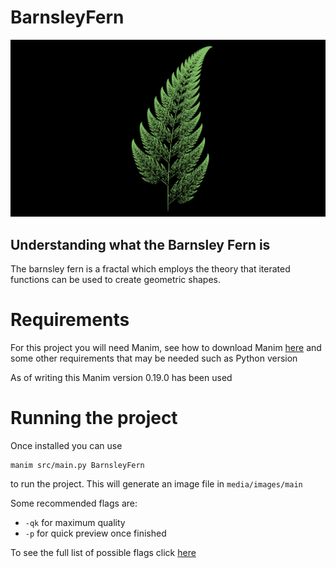 # BarnsleyFern

![Fern Photo](assets/BarnsleyFern.png)

## Understanding what the Barnsley Fern is

The barnsley fern is a fractal which employs the theory that iterated functions
can be used to create geometric shapes.

# Requirements

For this project you will need Manim, see how to download Manim
[here](https://www.manim.community/) and some other requirements that may be
needed such as Python version

As of writing this Manim version 0.19.0 has been used

# Running the project

Once installed you can use

```
manim src/main.py BarnsleyFern
```

to run the project. This will generate an image file in `media/images/main`

Some recommended flags are:

  - `-qk` for maximum quality
  - `-p` for quick preview once finished

To see the full list of possible flags click
[here](https://docs.manim.community/en/stable/guides/configuration.html)
